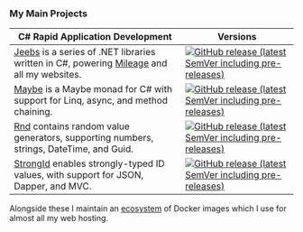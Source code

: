 ### My Main Projects

| C# Rapid Application Development | Versions |
|-|-|
| [Jeebs](https://github.com/bfren/jeebs) is a series of .NET libraries written in C#, powering [Mileage](https://github.com/bfren/mileage) and all my websites. | [![GitHub release (latest SemVer including pre-releases)](https://img.shields.io/github/v/release/bfren/jeebs?include_prereleases)](https://www.nuget.org/packages/jeebs/) |
| [Maybe](https://github.com/bfren/maybe) is a Maybe monad for C# with support for Linq, async, and method chaining. | [![GitHub release (latest SemVer including pre-releases)](https://img.shields.io/github/v/release/bfren/maybe?include_prereleases)](https://www.nuget.org/packages/maybef/) |
| [Rnd](https://github.com/bfren/rnd) contains random value generators, supporting numbers, strings, DateTime, and Guid. | [![GitHub release (latest SemVer including pre-releases)](https://img.shields.io/github/v/release/bfren/rnd?include_prereleases)](https://www.nuget.org/packages/rnd/) |
| [StrongId](https://github.com/bfren/strongid) enables strongly-typed ID values, with support for JSON, Dapper, and MVC. | [![GitHub release (latest SemVer including pre-releases)](https://img.shields.io/github/v/release/bfren/strongid?include_prereleases)](https://www.nuget.org/packages/strongid/) |

Alongside these I maintain an [ecosystem](https://github.com/bfren/docker) of Docker images which I use for almost all my web hosting.
